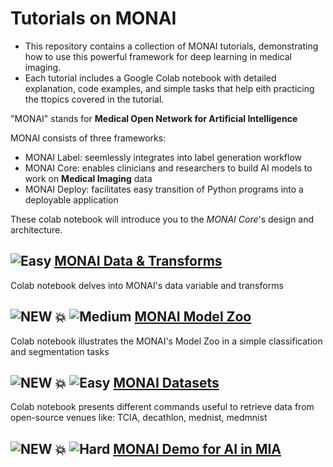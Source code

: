 # Tutorials on MONAI
- This repository contains a collection of MONAI tutorials, demonstrating how to use this powerful framework for deep learning in medical imaging. 
- Each tutorial includes a Google Colab notebook with detailed explanation, code examples, and simple tasks that help eith practicing the ttopics covered in the tutorial.

"MONAI" stands for **Medical Open Network for Artificial Intelligence**

MONAI consists of three frameworks:
*   MONAI Label: seemlessly integrates into label generation workflow
*   MONAI Core: enables clinicians and researchers to build AI models to work on **Medical Imaging** data
*   MONAI Deploy: facilitates easy transition of Python programs into a deployable application


These colab notebook will introduce you to the *MONAI Core*'s design and architecture. 

## ![Easy](https://img.shields.io/badge/Difficulty-Easy-green) [MONAI Data & Transforms](https://github.com/rashwinr/MONAI_tutorials/blob/main/MONAI_data_Transforms.ipynb)
  Colab notebook delves into MONAI's data variable and transforms
## ![NEW 💥](https://img.shields.io/badge/NEW-💥-red) ![Medium](https://img.shields.io/badge/Difficulty-Medium-yellow) [MONAI Model Zoo](https://github.com/rashwinr/MONAI_tutorials/blob/main/MONAI_Model_Zoo.ipynb)
  Colab notebook illustrates the MONAI's Model Zoo in a simple classification and segmentation tasks
## ![NEW 💥](https://img.shields.io/badge/NEW-💥-red) ![Easy](https://img.shields.io/badge/Difficulty-Easy-green) [MONAI Datasets](https://github.com/rashwinr/MONAI_tutorials/blob/main/MONAI_datasets.ipynb)
  Colab notebook presents different commands useful to retrieve data from open-source venues like: TCIA, decathlon, mednist, medmnist
## ![NEW 💥](https://img.shields.io/badge/NEW-💥-red) ![Hard](https://img.shields.io/badge/Difficulty-Hard-Red) [MONAI Demo for AI in MIA](https://github.com/rashwinr/MONAI_tutorials/blob/6b599e5865bd1f864664bff2de0cb7ba6d48d577/MONAI_Tutorial_DS261_AIMIA.ipynb)
